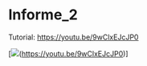 # Informe_2
Tutorial: https://youtu.be/9wClxEJcJP0

[![](https://markdown-videos.deta.dev/youtube/9wClxEJcJP0)(https://youtu.be/9wClxEJcJP0)]
